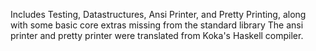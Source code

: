 Includes Testing, Datastructures, Ansi Printer, and Pretty Printing, along with some basic core extras missing from the standard library
The ansi printer and pretty printer were translated from Koka's Haskell compiler.
